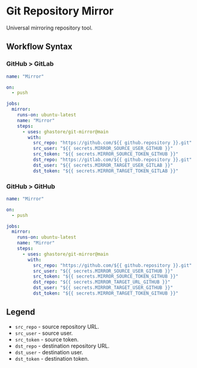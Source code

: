 # Git Repository Mirror

Universal mirroring repository tool.

## Workflow Syntax

### GitHub > GitLab

```yml
name: "Mirror"

on:
  - push

jobs:
  mirror:
    runs-on: ubuntu-latest
    name: "Mirror"
    steps:
      - uses: ghastore/git-mirror@main
        with:
          src_repo: "https://github.com/${{ github.repository }}.git"
          src_user: "${{ secrets.MIRROR_SOURCE_USER_GITHUB }}"
          src_token: "${{ secrets.MIRROR_SOURCE_TOKEN_GITHUB }}"
          dst_repo: "https://gitlab.com/${{ github.repository }}.git"
          dst_user: "${{ secrets.MIRROR_TARGET_USER_GITLAB }}"
          dst_token: "${{ secrets.MIRROR_TARGET_TOKEN_GITLAB }}"
```

### GitHub > GitHub

```yml
name: "Mirror"

on:
  - push

jobs:
  mirror:
    runs-on: ubuntu-latest
    name: "Mirror"
    steps:
      - uses: ghastore/git-mirror@main
        with:
          src_repo: "https://github.com/${{ github.repository }}.git"
          src_user: "${{ secrets.MIRROR_SOURCE_USER_GITHUB }}"
          src_token: "${{ secrets.MIRROR_SOURCE_TOKEN_GITHUB }}"
          dst_repo: "${{ secrets.MIRROR_TARGET_URL_GITHUB }}"
          dst_user: "${{ secrets.MIRROR_TARGET_USER_GITHUB }}"
          dst_token: "${{ secrets.MIRROR_TARGET_TOKEN_GITHUB }}"
```

## Legend

- `src_repo` - source repository URL.
- `src_user` - source user.
- `src_token` - source token.
- `dst_repo` - destination repository URL.
- `dst_user` - destination user.
- `dst_token` - destination token.
